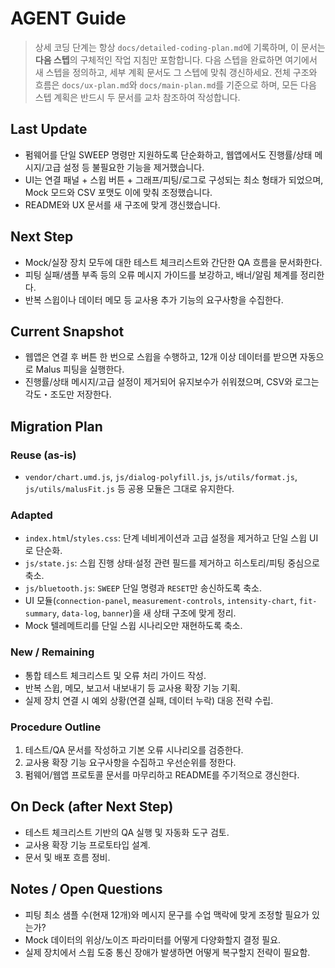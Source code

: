 # AGENT Guide

> 상세 코딩 단계는 항상 `docs/detailed-coding-plan.md`에 기록하며, 이 문서는 **다음 스텝**의 구체적인 작업 지침만 포함합니다. 다음 스텝을 완료하면 여기에서 새 스텝을 정의하고, 세부 계획 문서도 그 스텝에 맞춰 갱신하세요.
> 전체 구조와 흐름은 `docs/ux-plan.md`와 `docs/main-plan.md`를 기준으로 하며, 모든 다음 스텝 계획은 반드시 두 문서를 교차 참조하여 작성합니다.

## Last Update
- 펌웨어를 단일 SWEEP 명령만 지원하도록 단순화하고, 웹앱에서도 진행률/상태 메시지/고급 설정 등 불필요한 기능을 제거했습니다.
- UI는 연결 패널 + 스윕 버튼 + 그래프/피팅/로그로 구성되는 최소 형태가 되었으며, Mock 모드와 CSV 포맷도 이에 맞춰 조정했습니다.
- README와 UX 문서를 새 구조에 맞게 갱신했습니다.

## Next Step
- Mock/실장 장치 모두에 대한 테스트 체크리스트와 간단한 QA 흐름을 문서화한다.
- 피팅 실패/샘플 부족 등의 오류 메시지 가이드를 보강하고, 배너/알림 체계를 정리한다.
- 반복 스윕이나 데이터 메모 등 교사용 추가 기능의 요구사항을 수집한다.

## Current Snapshot
- 웹앱은 연결 후 버튼 한 번으로 스윕을 수행하고, 12개 이상 데이터를 받으면 자동으로 Malus 피팅을 실행한다.
- 진행률/상태 메시지/고급 설정이 제거되어 유지보수가 쉬워졌으며, CSV와 로그는 각도・조도만 저장한다.

## Migration Plan
### Reuse (as-is)
- `vendor/chart.umd.js`, `js/dialog-polyfill.js`, `js/utils/format.js`, `js/utils/malusFit.js` 등 공용 모듈은 그대로 유지한다.

### Adapted
- `index.html`/`styles.css`: 단계 네비게이션과 고급 설정을 제거하고 단일 스윕 UI로 단순화.
- `js/state.js`: 스윕 진행 상태·설정 관련 필드를 제거하고 히스토리/피팅 중심으로 축소.
- `js/bluetooth.js`: `SWEEP` 단일 명령과 `RESET`만 송신하도록 축소.
- UI 모듈(`connection-panel`, `measurement-controls`, `intensity-chart`, `fit-summary`, `data-log`, `banner`)을 새 상태 구조에 맞게 정리.
- Mock 텔레메트리를 단일 스윕 시나리오만 재현하도록 축소.

### New / Remaining
- 통합 테스트 체크리스트 및 오류 처리 가이드 작성.
- 반복 스윕, 메모, 보고서 내보내기 등 교사용 확장 기능 기획.
- 실제 장치 연결 시 예외 상황(연결 실패, 데이터 누락) 대응 전략 수립.

### Procedure Outline
1. 테스트/QA 문서를 작성하고 기본 오류 시나리오를 검증한다.
2. 교사용 확장 기능 요구사항을 수집하고 우선순위를 정한다.
3. 펌웨어/웹앱 프로토콜 문서를 마무리하고 README를 주기적으로 갱신한다.

## On Deck (after Next Step)
- 테스트 체크리스트 기반의 QA 실행 및 자동화 도구 검토.
- 교사용 확장 기능 프로토타입 설계.
- 문서 및 배포 흐름 정비.

## Notes / Open Questions
- 피팅 최소 샘플 수(현재 12개)와 메시지 문구를 수업 맥락에 맞게 조정할 필요가 있는가?
- Mock 데이터의 위상/노이즈 파라미터를 어떻게 다양화할지 결정 필요.
- 실제 장치에서 스윕 도중 통신 장애가 발생하면 어떻게 복구할지 전략이 필요함.
